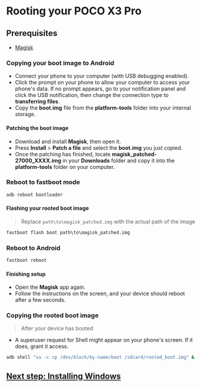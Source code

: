 # Rooting your POCO X3 Pro

## Prerequisites

- [Magisk](https://github.com/topjohnwu/Magisk/releases/latest)

### Copying your boot image to Android

- Connect your phone to your computer (with USB debugging enabled).
- Click the prompt on your phone to allow your computer to access your phone's data. If no prompt appears, go to your notification panel and click the USB notification, then change the connection type to **transferring files**.
- Copy the **boot.img** file from the **platform-tools** folder into your internal storage.

#### Patching the boot image

- Download and install **Magisk**, then open it.
- Press **Install** > **Patch a file** and select the **boot.img** you just copied.
- Once the patching has finished, locate  **magisk_patched-27000_XXXX.img** in your **Downloads** folder and copy it into the **platform-tools** folder on your computer.

### Reboot to fastboot mode

```cmd
adb reboot bootloader
```

#### Flashing your rooted boot image
>
> Replace `path\to\magisk_patched.img` with the actual path of the image

```cmd
fastboot flash boot path\to\magisk_patched.img
```

### Reboot to Android

```cmd
fastboot reboot
```

#### Finishing setup

- Open the **Magisk** app again.
- Follow the instructions on the screen, and your device should reboot after a few seconds.

### Copying the rooted boot image
>
> After your device has booted

- A superuser request for Shell might appear on your phone's screen. If it does, grant it access.

```cmd
adb shell "su -c cp /dev/block/by-name/boot /sdcard/rooted_boot.img" & adb pull /sdcard/rooted_boot.img
```

## [Next step: Installing Windows](3-install.md)
